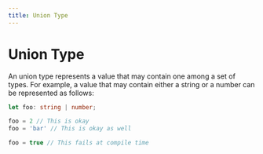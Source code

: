 ```yaml
---
title: Union Type
---
```


# Union Type

An union type represents a value that may contain one among a set of types. For example, a value that may contain either a string or a number can be represented as follows:

```typescript
let foo: string | number;

foo = 2 // This is okay
foo = 'bar' // This is okay as well

foo = true // This fails at compile time
```
